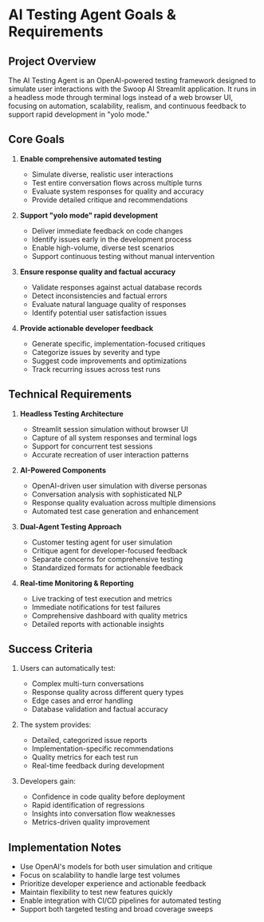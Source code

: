 # AI Testing Agent Goals & Requirements

## Project Overview
The AI Testing Agent is an OpenAI-powered testing framework designed to simulate user interactions with the Swoop AI Streamlit application. It runs in a headless mode through terminal logs instead of a web browser UI, focusing on automation, scalability, realism, and continuous feedback to support rapid development in "yolo mode."

## Core Goals

1. **Enable comprehensive automated testing**
   - Simulate diverse, realistic user interactions
   - Test entire conversation flows across multiple turns
   - Evaluate system responses for quality and accuracy
   - Provide detailed critique and recommendations

2. **Support "yolo mode" rapid development**
   - Deliver immediate feedback on code changes
   - Identify issues early in the development process
   - Enable high-volume, diverse test scenarios
   - Support continuous testing without manual intervention

3. **Ensure response quality and factual accuracy**
   - Validate responses against actual database records
   - Detect inconsistencies and factual errors
   - Evaluate natural language quality of responses
   - Identify potential user satisfaction issues

4. **Provide actionable developer feedback**
   - Generate specific, implementation-focused critiques
   - Categorize issues by severity and type
   - Suggest code improvements and optimizations
   - Track recurring issues across test runs

## Technical Requirements

1. **Headless Testing Architecture**
   - Streamlit session simulation without browser UI
   - Capture of all system responses and terminal logs
   - Support for concurrent test sessions
   - Accurate recreation of user interaction patterns

2. **AI-Powered Components**
   - OpenAI-driven user simulation with diverse personas
   - Conversation analysis with sophisticated NLP
   - Response quality evaluation across multiple dimensions
   - Automated test case generation and enhancement

3. **Dual-Agent Testing Approach**
   - Customer testing agent for user simulation
   - Critique agent for developer-focused feedback
   - Separate concerns for comprehensive testing
   - Standardized formats for actionable feedback

4. **Real-time Monitoring & Reporting**
   - Live tracking of test execution and metrics
   - Immediate notifications for test failures
   - Comprehensive dashboard with quality metrics
   - Detailed reports with actionable insights

## Success Criteria

1. Users can automatically test:
   - Complex multi-turn conversations
   - Response quality across different query types
   - Edge cases and error handling
   - Database validation and factual accuracy

2. The system provides:
   - Detailed, categorized issue reports
   - Implementation-specific recommendations
   - Quality metrics for each test run
   - Real-time feedback during development

3. Developers gain:
   - Confidence in code quality before deployment
   - Rapid identification of regressions
   - Insights into conversation flow weaknesses
   - Metrics-driven quality improvement

## Implementation Notes

- Use OpenAI's models for both user simulation and critique
- Focus on scalability to handle large test volumes
- Prioritize developer experience and actionable feedback
- Maintain flexibility to test new features quickly
- Enable integration with CI/CD pipelines for automated testing
- Support both targeted testing and broad coverage sweeps 